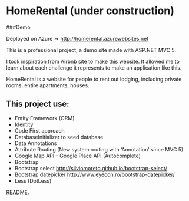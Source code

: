 # HomeRental (under construction)

###Demo

Deployed on Azure => <http://homerental.azurewebsites.net>

This is a professional project, a demo site made with ASP.NET MVC 5.

I took inspiration from Airbnb site to make this website. It allowed me to learn about each challenge it represents to make an application like this.

HomeRental is a website for people to rent out lodging, including private rooms, entire apartments, houses.

## This project use:
-	Entity Framework (ORM)
-	Identity
-	Code First approach
-	DatabaseInitializer to seed database
-	Data Annotations
-	Attribute Routing (New system routing with ‘Annotation’ since MVC 5)
-	Google Map API – Google Place API (Autocomplete)
-	Bootstrap
-	Bootstrap select http://silviomoreto.github.io/bootstrap-select/
-	Bootstrap datepicker http://www.eyecon.ro/bootstrap-datepicker/
-	Less (DotLess) 


[README](https://gitlab.com/amorel/homerental/tree/master).





